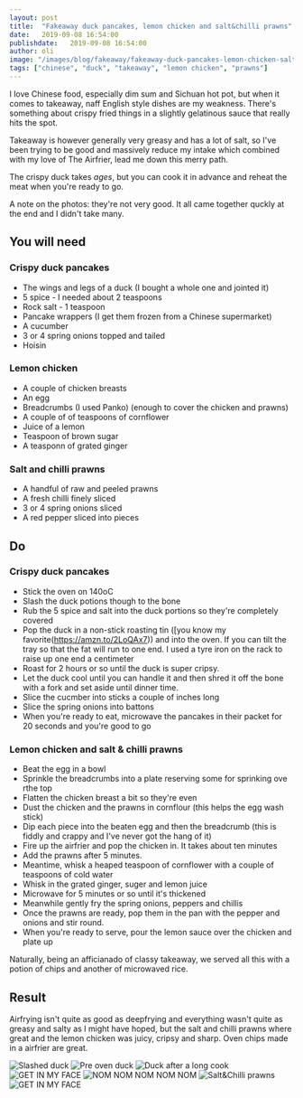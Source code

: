 ```yaml
---
layout: post
title:  "Fakeaway duck pancakes, lemon chicken and salt&chilli prawns"
date:   2019-09-08 16:54:00
publishdate:   2019-09-08 16:54:00
author: oli
image: "/images/blog/fakeaway/fakeaway-duck-pancakes-lemon-chicken-salt-pepper-prawns-6.jpg"
tags: ["chinese", "duck", "takeaway", "lemon chicken", "prawns"]
---
```


I love Chinese food, especially dim sum and Sichuan hot pot, but when it comes to takeaway, naff English style dishes are my weakness.  There's something about crispy fried things in a slightly gelatinous sauce that really hits the spot.

Takeaway is however generally very greasy and has a lot of salt, so I've been trying to be good and massively reduce my intake which combined with my love of The Airfrier, lead me down this merry path.

The crispy duck takes *ages*, but you can cook it in advance and reheat the meat when you're ready to go.

A note on the photos: they're not very good.  It all came together quckly at the end and I didn't take many. 

## You will need

### Crispy duck pancakes

* The wings and legs of a duck (I bought a whole one and jointed it)
* 5 spice - I needed about 2 teaspoons
* Rock salt - 1 teaspoon
* Pancake wrappers (I get them frozen from a Chinese supermarket)
* A cucumber
* 3 or 4 spring onions topped and tailed
* Hoisin

### Lemon chicken

* A couple of chicken breasts
* An egg
* Breadcrumbs (I used Panko) (enough to cover the chicken and prawns)
* A couple of of teaspoons of cornflower
* Juice of a lemon
* Teaspoon of brown sugar
* A teasponn of grated ginger

### Salt and chilli prawns

* A handful of raw and peeled prawns
* A fresh chilli finely sliced
* 3 or 4 spring onions sliced
* A red pepper sliced into pieces


## Do

### Crispy duck pancakes

* Stick the oven on 140oC
* Slash the duck potions though to the bone
* Rub the 5 spice and salt into the duck portions so they're completely covered
* Pop the duck in a non-stick roasting tin ([you know my favorite(https://amzn.to/2LoQAx7)) and into the oven.  If you can tilt the tray so that the fat will run to one end.  I used a tyre iron on the rack to raise up one end a centimeter
* Roast for 2 hours or so until the duck is super cripsy.
* Let the duck cool until you can handle it and then shred it off the bone with a fork and set aside until dinner time.
* Slice the cucmber into sticks a couple of inches long
* Slice the spring onions into battons
* When you're ready to eat, microwave the pancakes in their packet for 20 seconds and you're good to go

### Lemon chicken and salt & chilli prawns 
* Beat the egg in a bowl
* Sprinkle the breadcrumbs into a plate reserving some for sprinking ove rthe top
* Flatten the chicken breast a bit so they're even
* Dust the chicken and the prawns in cornflour (this helps the egg wash stick)
* Dip each piece into the beaten egg and then the breadcrumb (this is fiddly and crappy and I've never got the hang of it)
* Fire up the airfrier and pop the chicken in.  It takes about ten minutes
* Add the prawns after 5 minutes.
* Meantime, whisk a heaped teaspoon of cornflower with a couple of teaspoons of cold water
* Whisk in the grated ginger, suger and lemon juice
* Microwave for 5 minutes or so until it's thickened
* Meanwhile gently fry the spring onions, peppers and chillis
* Once the prawns are ready, pop them in the pan with the pepper and onions and stir round. 
* When you're ready to serve, pour the lemon sauce over the chicken and plate up


Naturally, being an afficianado of classy takeaway, we served all this with a potion of chips and another of microwaved rice.

## Result

Airfrying isn't quite as good as deepfrying and everything wasn't quite as greasy and salty as I might have hoped, but the salt and chilli prawns where great and the lemon chicken was juicy, cripsy and sharp.  Oven chips made in a airfrier are great.

![Slashed duck](/images/blog/fakeaway/fakeaway-duck-pancakes-lemon-chicken-salt-pepper-prawns-1.jpg)
![Pre oven duck](/images/blog/fakeaway/fakeaway-duck-pancakes-lemon-chicken-salt-pepper-prawns-2.jpg)
![Duck after a long cook](/images/blog/fakeaway/fakeaway-duck-pancakes-lemon-chicken-salt-pepper-prawns-3.jpg)
![GET IN MY FACE](/images/blog/fakeaway/fakeaway-duck-pancakes-lemon-chicken-salt-pepper-prawns-4.jpg)
![NOM NOM NOM NOM NOM](/images/blog/fakeaway/fakeaway-duck-pancakes-lemon-chicken-salt-pepper-prawns-5.jpg)
![Salt&Chilli prawns](/images/blog/fakeaway/fakeaway-duck-pancakes-lemon-chicken-salt-pepper-prawns-6.jpg)
![GET IN MY FACE](/images/blog/fakeaway/fakeaway-duck-pancakes-lemon-chicken-salt-pepper-prawns-7.jpg)
